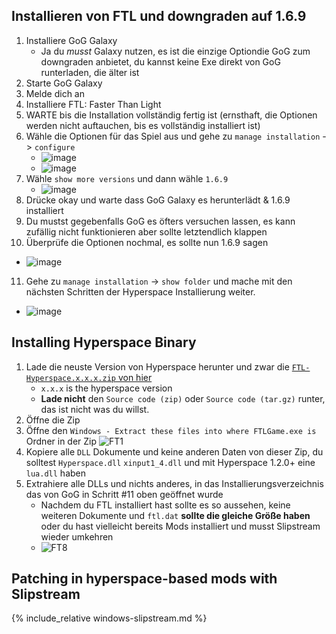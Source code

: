 ## Installieren von FTL und downgraden auf 1.6.9

1. Installiere GoG Galaxy
   - Ja du *musst* Galaxy nutzen, es ist die einzige Optiondie GoG zum downgraden anbietet, du kannst keine Exe direkt von GoG runterladen, die älter ist
2. Starte GoG Galaxy
3. Melde dich an
4. Installiere FTL: Faster Than Light
5. WARTE bis die Installation vollständig fertig ist (ernsthaft, die Optionen werden nicht auftauchen, bis es vollständig installiert ist)
6. Wähle die Optionen für das Spiel aus und gehe zu `manage installation` -> `configure`
   - ![image](https://user-images.githubusercontent.com/1423894/173690397-d192730c-06b1-46dd-b78c-d0c4f14c3de1.png)
   - ![image](https://user-images.githubusercontent.com/1423894/173690647-c66f13dd-5b02-4104-bfee-1ca3e57843d4.png)
7. Wähle `show more versions` und dann wähle `1.6.9`
   - ![image](https://user-images.githubusercontent.com/1423894/173690919-3f27ea0f-60e5-41f7-a9f4-35b7462361a6.png)
8. Drücke okay und warte dass GoG Galaxy es herunterlädt & 1.6.9 installiert
9. Du mustst gegebenfalls GoG es öfters versuchen lassen, es kann zufällig nicht funktionieren aber sollte letztendlich klappen
10. Überprüfe die Optionen nochmal, es sollte nun 1.6.9 sagen
   - ![image](https://user-images.githubusercontent.com/1423894/173694163-c9b2eb75-7bd4-4826-94de-557989c21959.png)
11. Gehe zu `manage installation` -> `show folder` und mache mit den nächsten Schritten der Hyperspace Installierung weiter.
   - ![image](https://user-images.githubusercontent.com/1423894/173691147-8ba9eb0f-5dfd-4534-b93b-3ecf9f680274.png)

## Installing Hyperspace Binary

1. Lade die neuste Version von Hyperspace herunter und zwar die [`FTL-Hyperspace.x.x.x.zip` von hier](https://github.com/FTL-Hyperspace/FTL-Hyperspace/releases/latest)
   - `x.x.x` is the hyperspace version
   - **Lade nicht** den `Source code (zip)` oder `Source code (tar.gz)` runter, das ist nicht was du willst.
2. Öffne die Zip
3. Öffne den `Windows - Extract these files into where FTLGame.exe is` Ordner in der Zip ![FT1](https://user-images.githubusercontent.com/1423894/173667147-1cc5f424-7d9b-455b-a5db-83c2b9aba2a4.png)
5. Kopiere alle `DLL` Dokumente und keine anderen Daten von dieser Zip, du solltest `Hyperspace.dll` `xinput1_4.dll` und mit Hyperspace 1.2.0+ eine `lua.dll` haben
6. Extrahiere alle DLLs und nichts anderes, in das Installierungsverzeichnis das von GoG in Schritt #11 oben geöffnet wurde
   - Nachdem du FTL installiert hast sollte es so aussehen, keine weiteren Dokumente und `ftl.dat` **sollte die gleiche Größe haben** oder du hast vielleicht bereits Mods installiert und musst Slipstream wieder umkehren
   - ![FT8](https://user-images.githubusercontent.com/1423894/173696617-18831745-856b-4d91-a5f1-da891aa3a0cb.png)

## Patching in hyperspace-based mods with Slipstream

{% include_relative windows-slipstream.md %}
